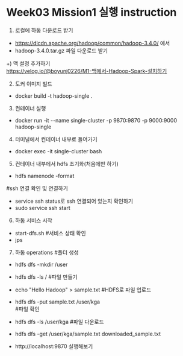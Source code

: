 # Week03 Mission1 실행 instruction

1. 로컬에 하둡 다운로드 받기
- https://dlcdn.apache.org/hadoop/common/hadoop-3.4.0/ 에서
- hadoop-3.4.0.tar.gz 파일 다운로드 받기

+) 맥 설정 추가하기 </br>
https://velog.io/@boyunj0226/M1-맥에서-Hadoop-Spark-설치하기</br>


2. 도커 이미지 빌드
- docker build -t hadoop-single .

3. 컨테이너 실행
- docker run -it --name single-cluster -p 9870:9870 -p 9000:9000 hadoop-single

4. 터미널에서 컨테이너 내부로 들어가기
- docker exec -it single-cluster bash

5. 컨테이너 내부에서 hdfs 초기화(처음에만 하기)
- hdfs namenode -format

#ssh 연결 확인 및 연결하기
- service ssh status로 ssh 연결되어 있는지 확인하기
- sudo service ssh start

6. 하둡 서비스 시작
- start-dfs.sh
#서비스 상태 확인
- jps 

7. 하둡 operations
#폴더 생성
- hdfs dfs -mkdir /user 
- hdfs dfs -ls /
#파일 만들기
- echo "Hello Hadoop" > sample.txt 
#HDFS로 파일 업로드   
- hdfs dfs -put sample.txt /user/kga    
#파일 확인
- hdfs dfs -ls /user/kga 
#파일 다운로드
- hdfs dfs -get /user/kga/sample.txt downloaded_sample.txt 

- http://localhost:9870 실행해보기